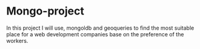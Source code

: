 # Mongo-project
In this project I will use, mongoldb and geoqueries to find the most suitable place for a web development companies base on the preference of the workers. 
